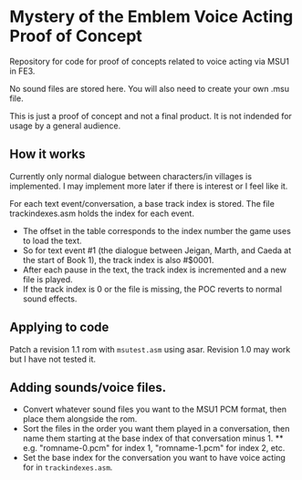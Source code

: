 # Mystery of the Emblem Voice Acting Proof of Concept
Repository for code for proof of concepts related to voice acting via MSU1 in FE3.

No sound files are stored here. You will also need to create your own .msu file.

This is just a proof of concept and not a final product. It is not indended for usage by a general audience.

## How it works

Currently only normal dialogue between characters/in villages is implemented. I may implement more later if there is interest or I feel like it.

For each text event/conversation, a base track index is stored. The file trackindexes.asm holds the index for each event. 
* The offset in the table corresponds to the index number the game uses to load the text. 
* So for text event #1 (the dialogue between Jeigan, Marth, and Caeda at the start of Book 1), the track index is also #$0001.
* After each pause in the text, the track index is incremented and a new file is played.
* If the track index is 0 or the file is missing, the POC reverts to normal sound effects.

## Applying to code

Patch a revision 1.1 rom with `msutest.asm` using asar. Revision 1.0 may work but I have not tested it.

## Adding sounds/voice files.

* Convert whatever sound files you want to the MSU1 PCM format, then place them alongside the rom.
* Sort the files in the order you want them played in a conversation, then name them starting at the base index of that conversation minus 1.
** e.g. "romname-0.pcm" for index 1, "romname-1.pcm" for index 2, etc.
* Set the base index for the conversation you want to have voice acting for in `trackindexes.asm`.
